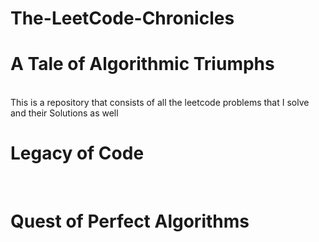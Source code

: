# The-LeetCode-Chronicles
<h1>A Tale of Algorithmic Triumphs</h1><br>
This is a repository that consists of all the leetcode problems that I solve and their Solutions as well<br>
<h1>Legacy of Code</h1><br>
<h1>Quest of Perfect Algorithms</h1><br>

